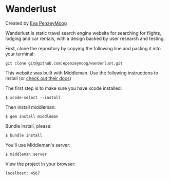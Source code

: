 # Wanderlust

<p>Created by <a href="https://epenzeymoog.github.io">Eva PenzeyMoog</a></p>

<p>Wanderlust is static travel search engine website for searching for flights, lodging and car rentals, with a design backed by user research and testing.</p>

<p>First, clone the repository by copying the following line and pasting it into your terminal:</p>
<code>git clone git@github.com:epenzeymoog/wanderlust.git</code>

<p>This website was built with Middleman. Use the following instructions to install (or <a href="https://middlemanapp.com/basics/install/">check out their docs</a>)</p>

<p>The first step is to make sure you have xcode installed:</p>
<code>$ xcode-select --install</code>

<p>Then install middleman:</p>
<code>$ gem install middleman</code>

<p>Bundle install, please:</p>
<code>$ bundle install</code>

<p>You'll use Middleman's server:</p>
<code>$ middleman server</code>

<p>View the project in your browser:</p>
<code>localhost: 4567</code>
